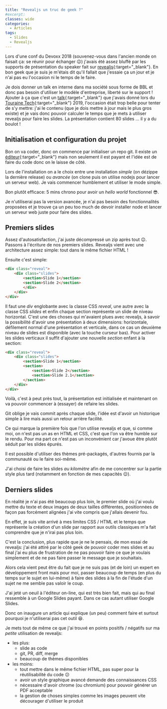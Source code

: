 ```yaml
---
title: "Revealjs un truc de geek ?"
#excerpt: 
classes: wide
categories:
  - Articles
tags:
  - Slides 
  - Revealjs
---
```

Lors d'une conf du Devoxx 2018 (souvenez-vous dans l'ancien monde on faisait ça: se réunir pour échanger :wink:) j'avais été assez bluffé par les supports de présentation du speaker fait sur [revealjs](https://revealjs.com/#/){:target="_blank"}.
En bon geek que je suis je m'étais dit qu'il fallait que j'essaie ça un jour et je n'ai pas eu l'occasion ni le temps de le faire.

Je dois donner un talk en interne dans ma société sous forme de BBL et donc pas besoin d'utiliser le modèle d'entreprise, liberté sur le support ! 
Ajouter à ça que c'est un [talk](https://2019.touraine.tech/talk/rz7osZfhbITMlI5B5vK5){:target="_blank"} que j'avais donné lors du [Touraine Tech](https://touraine.tech/){:target="_blank"} 2019, l'occasion était trop belle pour tenter de s'y mettre: j'ai le contenu (que je dois mettre à jour mais le plus gros existe) et je vais donc pouvoir calculer le temps que je mets à utiliser revealjs pour faire les slides.
La présentation contient 80 slides ... il y a du boulot !

## Initialisation et configuration du projet
Bon on va coder, donc on commence par initialiser un repo git.
Il existe un [éditeur](https://slides.com/){:target="_blank"} mais non seulement il est payant et l'idée est de faire du code donc on le laisse de côté.

Lors de l'installation on a le choix entre une installation *simple* (on dézippe la dernière release) ou *avancée* (on clone puis on utilise nodejs pour lancer un serveur web).
Je vais commencer humblement et utiliser le mode simple.

Bon plutôt efficace: 5 mins chrono pour avoir un *hello world* fonctionnel :sunglasses:.

Je n'utiliserai pas la version avancée, je n'ai pas besoin des fonctionnalités proposées et je trouve ça un peu too much de devoir installer node et lancer un serveur web juste pour faire des slides.

## Premiers slides
Assez d'autosatisfaction, j'ai juste décompressé un zip après tout :wink:. 
Passons à l'écriture de nos premiers slides.
Revealjs vient avec une architecture assez simple: tout dans le même fichier HTML !

Ensuite c'est simple:
```html
<div class="reveal">
	<div class="slides">
		<section>Slide 1</section>
		<section>Slide 2</section>
		</div>
	</div>
</div>
```

Il faut une *div* englobante avec la classe CSS *reveal*, une autre avec la classe CSS *slides* et enfin chaque section représente un slide de niveau horizontal. 
C'est une des choses qui m'avaient plues avec revealjs, à savoir la possibilité d'avoir une présentation à deux dimensions: horizontale, défilement normal d'une présentation et verticale, dans ce cas un deuxième niveau de slides est disponible (avec la touche curseur bas).
Pour activer les slides verticaux il suffit d'ajouter une nouvelle *section* enfant à la section:
```html
<div class="reveal">
	<div class="slides">
		<section>Slide 1</section>
		<section>
			<section>Slide 2</section>
			<section>Slide 2.1</section>
		</section>
	</div>
</div>
```

Voilà, c'est à peut près tout, la présentation est initialisée et maintenant on va pouvoir commencer à (essayer) de refaire les slides.

Git oblige je vais commit après chaque slide, l'idée est d'avoir un historique simple à lire mais aussi un retour arrière facilité.

Ce qui marque la première fois que l'on utilise revealjs et que, si comme moi, on n'est pas un as en HTML et CSS, c'est que l'on va être humble sur le rendu. Pour ma part  ce n'est pas un inconvénient car j'avoue être plutôt séduit par les slides épurés.

Il est possible d'utiliser des thèmes pré-packagés, d'autres fournis par la communauté ou le faire soi-même.

J'ai choisi de faire les slides *au kilomètre* afin de me concentrer sur la partie style plus tard (notamment en fonction de mes capacités :wink:).

## Derniers slides
En réalité je n'ai pas été beaucoup plus loin, le premier slide où j'ai voulu mettre du texte et deux images de deux tailles différentes, positionnées de façon pas forcément alignées j'ai vite compris que j'allais devenir fou.

En effet, je suis vite arrivé à mes limites CSS / HTML et le temps que représente la création d'un slide par rapport aux outils classiques m'a fait comprendre que je n'irai pas plus loin.

C'est la conclusion, plus rapide que je ne le pensais, de mon essai de revealjs: j'ai été attiré par le côté geek de pouvoir coder mes slides et au final j'ai eu plus de frustration de ne pas pouvoir faire ce que je voulais simplement et de ne pas faire passer le message que je souhaitais.

Alors cela vient peut être du fait que je ne suis pas (et de loin) un expert en développement front mais pour moi, passer beaucoup de temps (en plus du temps sur le sujet en lui-même) à faire des slides à la fin de l'étude d'un sujet ne me semble pas valoir le coup.

J'ai jeté un oeuil à l'éditeur on-line, qui est très bien fait, mais qui au final ressemble à un Google Slides payant.
Dans ce cas autant utiliser Google Slides.

Donc on inaugure un article qui explique (un peu) comment faire et surtout pourquoi je n'utiliserai pas cet outil :laughing:.

Je mets tout de même ce que j'ai trouvé en points positifs / négatifs sur ma *petite* utilisation de revealjs:

 - les plus:
    - slide as code
    - git, PR, diff, merge
    - beaucoup de thèmes disponibles
 - les moins:
    - tout mettre dans le même fichier HTML, pas super pour la réutilisabilité du code :confused:
    - avoir un style graphique avancé demande des connaissances CSS
    - nécessaire d'avoir chrome (ou chromium) pour pouvoir générer un PDF acceptable
    - la gestion de choses simples comme les images peuvent vite décourager d'utiliser le produit

